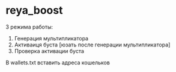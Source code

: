 # reya_boost

3 режима работы:

1. Генерация мультипликатора
2. Активаиця буста [юзать после генерации мультипликатора]
3. Проверка активации буста

В wallets.txt вставить адреса кошельков
